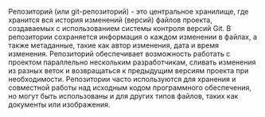 Репозиторий (или git-репозиторий) - это центральное хранилище, где хранится вся история изменений (версий) файлов проекта, создаваемых с использованием системы контроля версий Git. В репозитории сохраняется информация о каждом изменении в файлах, а также метаданные, такие как автор изменения, дата и время изменения. Репозиторий обеспечивает возможность работать с проектом параллельно нескольким разработчикам, сливать изменения из разных веток и возвращаться к предыдущим версиям проекта при необходимости. Репозитории часто используются для хранения и совместной работы над исходным кодом программного обеспечения, но могут быть использованы и для других типов файлов, таких как документы или изображения.
